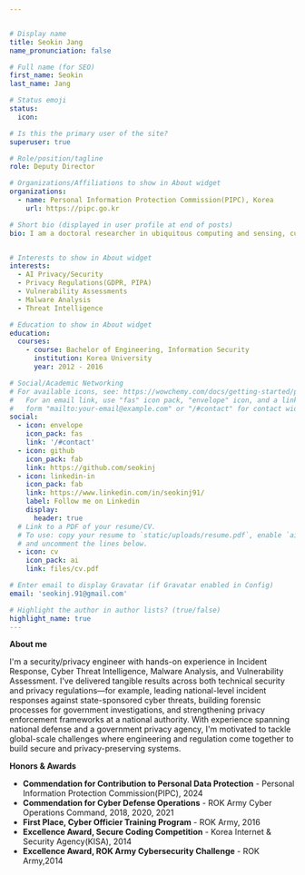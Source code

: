 ```yaml
---


# Display name
title: Seokin Jang
name_pronunciation: false

# Full name (for SEO)
first_name: Seokin
last_name: Jang

# Status emoji
status:
  icon:

# Is this the primary user of the site?
superuser: true

# Role/position/tagline
role: Deputy Director

# Organizations/Affiliations to show in About widget
organizations:
  - name: Personal Information Protection Commission(PIPC), Korea
    url: https://pipc.go.kr

# Short bio (displayed in user profile at end of posts)
bio: I am a doctoral researcher in ubiquitous computing and sensing, currently at the IIT Kharagpur (India).


# Interests to show in About widget
interests:
  - AI Privacy/Security
  - Privacy Regulations(GDPR, PIPA)
  - Vulnerability Assessments
  - Malware Analysis
  - Threat Intelligence

# Education to show in About widget
education:
  courses:
    - course: Bachelor of Engineering, Information Security
      institution: Korea University
      year: 2012 - 2016

# Social/Academic Networking
# For available icons, see: https://wowchemy.com/docs/getting-started/page-builder/#icons
#   For an email link, use "fas" icon pack, "envelope" icon, and a link in the
#   form "mailto:your-email@example.com" or "/#contact" for contact widget.
social:
  - icon: envelope
    icon_pack: fas
    link: '/#contact'
  - icon: github
    icon_pack: fab
    link: https://github.com/seokinj
  - icon: linkedin-in
    icon_pack: fab
    link: https://www.linkedin.com/in/seokinj91/
    label: Follow me on Linkedin
    display:
      header: true
  # Link to a PDF of your resume/CV.
  # To use: copy your resume to `static/uploads/resume.pdf`, enable `ai` icons in `params.yaml`,
  # and uncomment the lines below.
  - icon: cv
    icon_pack: ai
    link: files/cv.pdf

# Enter email to display Gravatar (if Gravatar enabled in Config)
email: 'seokinj.91@gmail.com'

# Highlight the author in author lists? (true/false)
highlight_name: true
---
```


**About me**

I'm a security/privacy engineer with hands-on experience in Incident Response, Cyber Threat Intelligence, Malware Analysis, and Vulnerability Assessment. I've delivered tangible results across both technical security and privacy regulations—for example, leading national-level incident responses against state-sponsored cyber threats, building forensic processes for government investigations, and strengthening privacy enforcement frameworks at a national authority. With experience spanning national defense and a government privacy agency, I'm motivated to tackle global-scale challenges where engineering and regulation come together to build secure and privacy-preserving systems.

**Honors & Awards**
* **Commendation for Contribution to Personal Data Protection** - Personal Information Protection Commission(PIPC), 2024
* **Commendation for Cyber Defense Operations** - ROK Army Cyber Operations Command, 2018, 2020, 2021
* **First Place, Cyber Officier Training Program** - ROK Army, 2016
* **Excellence Award, Secure Coding Competition** - Korea Internet & Security Agency(KISA), 2014
* **Excellence Award, ROK Army Cybersecurity Challenge** - ROK Army,2014
